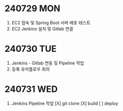 # 240729 MON
1. EC2 접속 및 Spring Boot 서버 배포 테스트
2. EC2 Jenkins 설치 및 Gitlab 연결

# 240730 TUE
1. Jenkins - Gitlab 연동 및 Pipeline 작업
2. 등록 유저플로우 회의

# 240731 WED
1. Jenkins Pipeline 작업
    [X] git clone
    [X] build
    [ ] deploy
